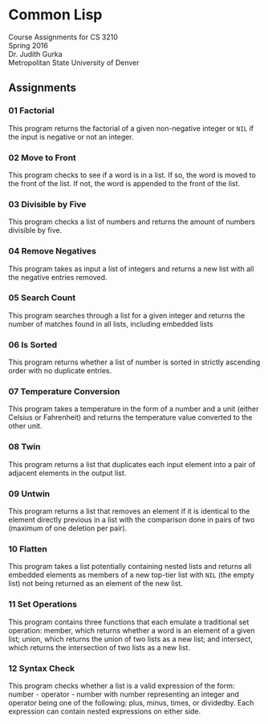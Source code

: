 # Common Lisp
Course Assignments for CS 3210  
Spring 2016  
Dr. Judith Gurka  
Metropolitan State University of Denver

## Assignments
### 01 Factorial
This program returns the factorial of a given non-negative integer or `NIL` if the input is negative or not an integer.
### 02 Move to Front
This program checks to see if a word is in a list. If so, the word is moved to the front of the list. If not, the word is appended to the front of the list.
### 03 Divisible by Five
This program checks a list of numbers and returns the amount of numbers divisible by five.
### 04 Remove Negatives
This program takes as input a list of integers and returns a new list with all the negative entries removed.
### 05 Search Count
This program searches through a list for a given integer and returns the number of matches found in all lists, including embedded lists
### 06 Is Sorted
This program returns whether a list of number is sorted in strictly ascending order with no duplicate entries.
### 07 Temperature Conversion
This program takes a temperature in the form of a number and a unit (either Celsius or Fahrenheit) and returns the temperature value converted to the other unit.
### 08 Twin
This program returns a list that duplicates each input element into a pair of adjacent elements in the output list.
### 09 Untwin
This program returns a list that removes an element if it is identical to the element directly previous in a list with the comparison done in pairs of two (maximum of one deletion per pair).
### 10 Flatten
This program takes a list potentially containing nested lists and returns all embedded elements as members of a new top-tier list with `NIL` (the empty list) not being returned as an element of the new list.
### 11 Set Operations
This program contains three functions that each emulate a traditional set operation: member, which returns whether a word is an element of a given list; union, which returns the union of two lists as a new list; and intersect, which returns the intersection of two lists as a new list.
### 12 Syntax Check
This program checks whether a list is a valid expression of the form: number - operator - number with number representing an integer and operator being one of the following: plus, minus, times, or dividedby. Each expression can contain nested expressions on either side.
